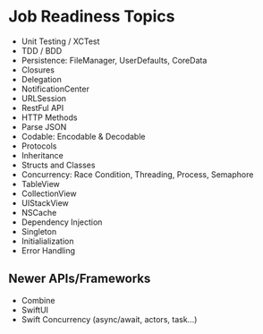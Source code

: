 # Job Readiness Topics 

* Unit Testing / XCTest
* TDD / BDD
* Persistence: FileManager, UserDefaults, CoreData
* Closures
* Delegation
* NotificationCenter
* URLSession
* RestFul API
* HTTP Methods
* Parse JSON
* Codable: Encodable & Decodable
* Protocols
* Inheritance
* Structs and Classes
* Concurrency: Race Condition, Threading, Process, Semaphore
* TableView
* CollectionView
* UIStackView
* NSCache
* Dependency Injection
* Singleton
* Initialialization
* Error Handling


## Newer APIs/Frameworks

* Combine
* SwiftUI
* Swift Concurrency (async/await, actors, task...)
